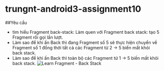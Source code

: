 # trungnt-android3-assignment10

##Yêu cầu
+ tìm hiểu Fragment back-stack: Làm quen với Fragment back stack: tạo 5 Fragment rồi gọi lần lượt. 
+  Làm sao để khi ấn Back thì đang Fragment số 5 sẽ thực hiện chuyển về Fragment số 1 đồng thời tất cả các Fragment từ 2 -> 5 biến mất khỏi back stack.
+  Làm sao để khi ấn Back thì toàn bộ các Fragment từ 1 -> 5 biến mất khỏi back stack.
![Learn Fragment - Back Stack](http://i477.photobucket.com/albums/rr132/trungepu/Fragment%20back-stack_zps2ri1eeab.jpg)
